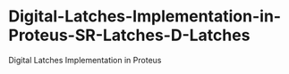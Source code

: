 # Digital-Latches-Implementation-in-Proteus-SR-Latches-D-Latches
Digital Latches Implementation in Proteus  
